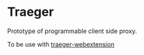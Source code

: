 # Traeger

Prototype of programmable client side proxy.

To be use with [traeger-webextension](https://github.com/chrmod/traeger-webextension)
